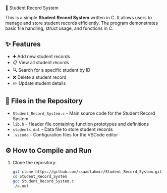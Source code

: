  📝 Student Record System

This is a simple **Student Record System** written in C. It allows users to manage and store student records efficiently. The program demonstrates basic file handling, struct usage, and functions in C.

## ✨ Features

- ➕ Add new student records  
- 📋 View all student records  
- 🔍 Search for a specific student by ID  
- ❌ Delete a student record  
- ✏️ Update student details  

## 📂 Files in the Repository

- `Student_Record_System.c` - Main source code for the Student Record System  
- `lib.h` - Header file containing function prototypes and definitions  
- `students.dat` - Data file to store student records  
- `.vscode` - Configuration files for the VSCode editor  

## ⚙️ How to Compile and Run

1. Clone the repository:

   ```bash
   git clone https://github.com/<saadfahmi>/Student_Record_System.git
   cd Student_Record_System
   gcc Student_Record_System.c
   ./a.out
